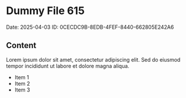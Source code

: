 # Dummy File 615

Date: 2025-04-03
ID: 0CECDC9B-8EDB-4FEF-8440-662805E242A6

## Content

Lorem ipsum dolor sit amet, consectetur adipiscing elit.
Sed do eiusmod tempor incididunt ut labore et dolore magna aliqua.

* Item 1
* Item 2
* Item 3

